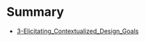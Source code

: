 # Summary

* [3-Elicitating_Contextualized_Design_Goals](3-elicitatingcontextualized_design_goals.md)

